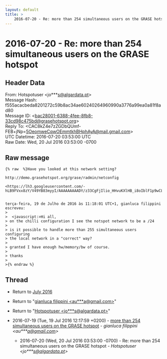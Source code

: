 ```yaml
---
layout: default
title: >
    2016-07-20 - Re: more than 254 simultaneous users on the GRASE hotspot
---
```


# 2016-07-20 - Re: more than 254 simultaneous users on the GRASE hotspot

## Header Data

From: Hotspotuser \<jo***s@algardata.pt\><br>
Message Hash: f555acacbeda8201272c59b8ac34ae60240264960990a3776a99ea0a81f8ad80<br>
Message ID: \<bac28001-6388-4fee-8fb8-33cd98c475bd@grasehotspot.org\><br>
Reply To: \<CAC8kZ4e7zZGDbQUmf-FEB+jNp=5OeomweCqwOEmmtkhBHphAyA@mail.gmail.com\><br>
UTC Datetime: 2016-07-20 03:53:00 UTC<br>
Raw Date: Wed, 20 Jul 2016 03:53:00 -0700<br>

## Raw message

```
{% raw  %}Have you looked at this network setting?

http://demo.grasehotspot.org/grase/radmin/netconfig

<https://lh3.googleusercontent.com/-hLB9FVxx8zY/V49YB83myyI/AAAAAAAAADY/z33CgFjIlio_HHvuKXlHB_i8oIblF1p9wCLcB/s1600/NetworkingSettings.png>


terça-feira, 19 de Julho de 2016 às 11:18:01 UTC+1, gianluca filippini 
escreveu:
>
>  <javascript:>Hi all,
> on the chilli configuration I see the notspot network to be a /24
>
> is it possible to handle more than 255 simultaneous users configuring 
> the local network in a "correct" way?
>
> granted I have enough hw/memory/bw of course.
>
> thanks
>
>{% endraw %}
```

## Thread

+ Return to [July 2016](/archive/2016/07)

+ Return to "[gianluca filippini <au***a<span>@</span>gmail.com>](/authors/au___a_at_gmail_com)"
+ Return to "[Hotspotuser <jo***s<span>@</span>algardata.pt>](/authors/jo___s_at_algardata_pt)"

+ 2016-07-19 (Tue, 19 Jul 2016 12:17:59 +0200) - [more than 254 simultaneous users on the GRASE hotspot](/archive/2016/07/f1ec5720ee08d5be3f1bacbd558bf77aee1b283e8eab84da3c85f36bb8f633d0) - _gianluca filippini \<au***a@gmail.com\>_
  + 2016-07-20 (Wed, 20 Jul 2016 03:53:00 -0700) - Re: more than 254 simultaneous users on the GRASE hotspot - _Hotspotuser \<jo***s@algardata.pt\>_

